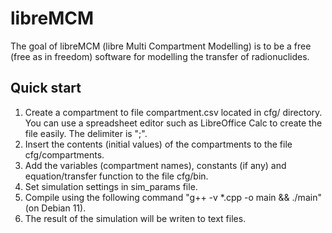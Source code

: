 # libreMCM

The goal of libreMCM (libre Multi Compartment Modelling) is to be a free (free as in freedom) software for modelling the transfer of radionuclides.

## Quick start

1. Create a compartment to file compartment.csv located in cfg/ directory. You can use a spreadsheet editor such as LibreOffice Calc to create the file easily. The delimiter is ";".
2. Insert the contents (initial values) of the compartments to the file cfg/compartments.
3. Add the variables (compartment names), constants (if any) and equation/transfer function to the file cfg/bin.
4. Set simulation settings in sim_params file.
5. Compile using the following command "g++ -v *.cpp -o main && ./main" (on Debian 11).
6. The result of the simulation will be writen to text files.

